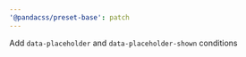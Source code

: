 ```yaml
---
'@pandacss/preset-base': patch
---
```


Add `data-placeholder` and `data-placeholder-shown` conditions
